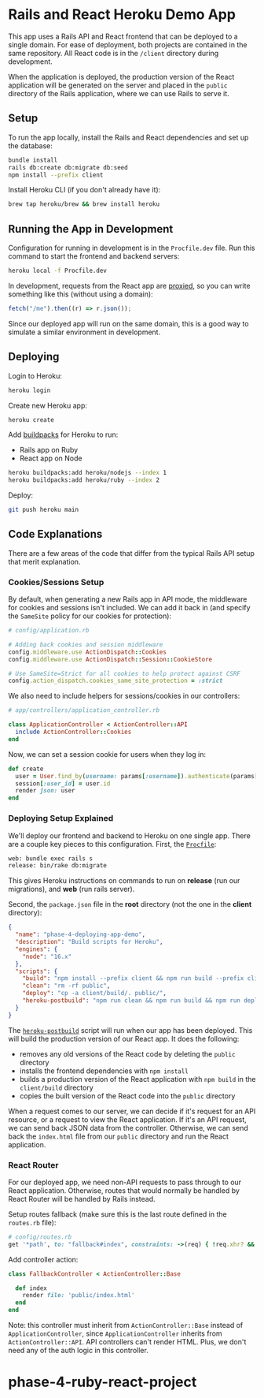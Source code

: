 # Rails and React Heroku Demo App

This app uses a Rails API and React frontend that can be deployed to a single
domain. For ease of deployment, both projects are contained in the same
repository. All React code is in the `/client` directory during development.

When the application is deployed, the production version of the React application
will be generated on the server and placed in the `public` directory of the Rails
application, where we can use Rails to serve it.

## Setup

To run the app locally, install the Rails and React dependencies and set up the
database:

```sh
bundle install
rails db:create db:migrate db:seed
npm install --prefix client
```

Install Heroku CLI (if you don't already have it):

```sh
brew tap heroku/brew && brew install heroku
```

## Running the App in Development

Configuration for running in development is in the `Procfile.dev` file. Run this
command to start the frontend and backend servers:

```sh
heroku local -f Procfile.dev
```

In development, requests from the React app are
[proxied][create-react-app proxy], so you can write something like this (without
using a domain):

```js
fetch("/me").then((r) => r.json());
```

Since our deployed app will run on the same domain, this is a good way to
simulate a similar environment in development.

## Deploying

Login to Heroku:

```sh
heroku login
```

Create new Heroku app:

```sh
heroku create
```

Add [buildpacks][buildpacks] for Heroku to run:

- Rails app on Ruby
- React app on Node

```sh
heroku buildpacks:add heroku/nodejs --index 1
heroku buildpacks:add heroku/ruby --index 2
```

Deploy:

```sh
git push heroku main
```

## Code Explanations

There are a few areas of the code that differ from the typical Rails API
setup that merit explanation.

### Cookies/Sessions Setup

By default, when generating a new Rails app in API mode, the middleware for
cookies and sessions isn't included. We can add it back in (and specify the
`SameSite` policy for our cookies for protection):

```rb
# config/application.rb

# Adding back cookies and session middleware
config.middleware.use ActionDispatch::Cookies
config.middleware.use ActionDispatch::Session::CookieStore

# Use SameSite=Strict for all cookies to help protect against CSRF
config.action_dispatch.cookies_same_site_protection = :strict
```

We also need to include helpers for sessions/cookies in our controllers:

```rb
# app/controllers/application_controller.rb

class ApplicationController < ActionController::API
  include ActionController::Cookies
end
```

Now, we can set a session cookie for users when they log in:

```rb
def create
  user = User.find_by(username: params[:username]).authenticate(params[:password])
  session[:user_id] = user.id
  render json: user
end
```

### Deploying Setup Explained

We'll deploy our frontend and backend to Heroku on one single app. There are a
couple key pieces to this configuration. First, the [`Procfile`][`procfile`]:

```txt
web: bundle exec rails s
release: bin/rake db:migrate
```

This gives Heroku instructions on commands to run on **release** (run our
migrations), and **web** (run rails server).

Second, the `package.json` file in the **root** directory (not the one in the
**client** directory):

```json
{
  "name": "phase-4-deploying-app-demo",
  "description": "Build scripts for Heroku",
  "engines": {
    "node": "16.x"
  },
  "scripts": {
    "build": "npm install --prefix client && npm run build --prefix client",
    "clean": "rm -rf public",
    "deploy": "cp -a client/build/. public/",
    "heroku-postbuild": "npm run clean && npm run build && npm run deploy"
  }
}
```

The [`heroku-postbuild`][`heroku-postbuild`] script will run when our app has
been deployed. This will build the production version of our React app. It does
the following:

- removes any old versions of the React code by deleting the `public` directory
- installs the frontend dependencies with `npm install`
- builds a production version of the React application with `npm build` in the
  `client/build` directory
- copies the built version of the React code into the `public` directory

When a request comes to our server, we can decide if it's request for an API
resource, or a request to view the React application. If it's an API request, we
can send back JSON data from the controller. Otherwise, we can send back the
`index.html` file from our `public` directory and run the React application.

### React Router

For our deployed app, we need non-API requests to pass through to our React
application. Otherwise, routes that would normally be handled by React Router
will be handled by Rails instead.

Setup routes fallback (make sure this is the last route defined in the
`routes.rb` file):

```rb
# config/routes.rb
get '*path', to: "fallback#index", constraints: ->(req) { !req.xhr? && req.format.html? }
```

Add controller action:

```rb
class FallbackController < ActionController::Base

  def index
    render file: 'public/index.html'
  end
end
```

Note: this controller must inherit from `ActionController::Base` instead of
`ApplicationController`, since `ApplicationController` inherits from
`ActionController::API`. API controllers can't render HTML. Plus, we don't need
any of the auth logic in this controller.

[`samesite` explained]: https://web.dev/samesite-cookies-explained/
[`samesite` owasp]: https://owasp.org/www-community/SameSite
[`samesite` and csrf]: https://security.stackexchange.com/questions/121971/will-same-site-cookies-be-sufficent-protection-against-csrf-and-xss
[`foreman`]: https://github.com/ddollar/foreman
[create-react-app proxy]: https://create-react-app.dev/docs/proxying-api-requests-in-development/
[buildpacks]: https://devcenter.heroku.com/articles/using-multiple-buildpacks-for-an-app
[`procfile`]: https://devcenter.heroku.com/articles/procfile
[`heroku-postbuild`]: https://devcenter.heroku.com/articles/nodejs-support#customizing-the-build-process
# phase-4-ruby-react-project
